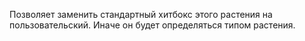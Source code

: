 Позволяет заменить стандартный хитбокс этого растения на пользовательский.
Иначе он будет определяться типом растения.